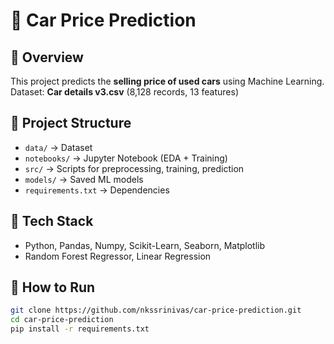 # 🚗 Car Price Prediction

## 📌 Overview
This project predicts the **selling price of used cars** using Machine Learning.
Dataset: **Car details v3.csv** (8,128 records, 13 features)

## 📂 Project Structure
- `data/` → Dataset  
- `notebooks/` → Jupyter Notebook (EDA + Training)  
- `src/` → Scripts for preprocessing, training, prediction  
- `models/` → Saved ML models  
- `requirements.txt` → Dependencies  

## 🔧 Tech Stack
- Python, Pandas, Numpy, Scikit-Learn, Seaborn, Matplotlib
- Random Forest Regressor, Linear Regression

## 🚀 How to Run
```bash
git clone https://github.com/nkssrinivas/car-price-prediction.git
cd car-price-prediction
pip install -r requirements.txt
